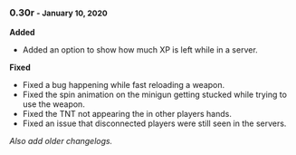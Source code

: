 
### 0.30r <small>- January 10, 2020</small>

**Added**

* Added an option to show how much XP is left while in a server.

**Fixed**

* Fixed a bug happening while fast reloading a weapon.
* Fixed the spin animation on the minigun getting stucked while trying to use the weapon. 
* Fixed the TNT not appearing the in other players hands.
* Fixed an issue that disconnected players were still seen in the servers.

*Also add older changelogs.*